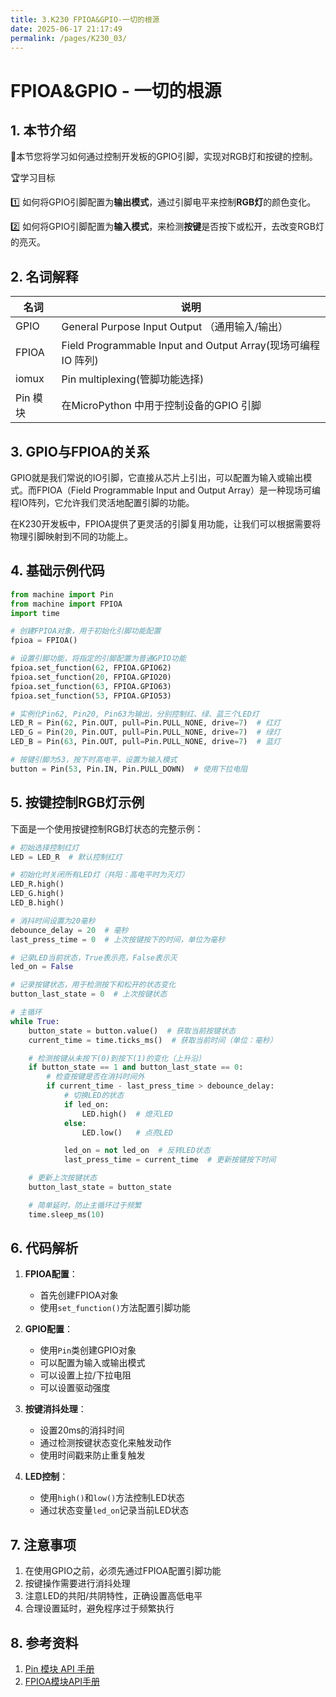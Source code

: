 ```yaml
---
title: 3.K230 FPIOA&GPIO-一切的根源
date: 2025-06-17 21:17:49
permalink: /pages/K230_03/
---
```


# FPIOA&GPIO - 一切的根源

## 1. 本节介绍

📝本节您将学习如何通过控制开发板的GPIO引脚，实现对RGB灯和按键的控制。

🏆学习目标

1️⃣ 如何将GPIO引脚配置为**输出模式**，通过引脚电平来控制**RGB灯**的颜色变化。

2️⃣ 如何将GPIO引脚配置为**输入模式**，来检测**按键**是否按下或松开，去改变RGB灯的亮灭。

## 2. 名词解释

| 名词 | 说明 |
|------|------|
| GPIO | General Purpose Input Output （通用输入/输出） |
| FPIOA | Field Programmable Input and Output Array(现场可编程 IO 阵列) |
| iomux | Pin multiplexing(管脚功能选择) |
| Pin 模块 | 在MicroPython 中用于控制设备的GPIO 引脚 |

## 3. GPIO与FPIOA的关系

GPIO就是我们常说的IO引脚，它直接从芯片上引出，可以配置为输入或输出模式。而FPIOA（Field Programmable Input and Output Array）是一种现场可编程IO阵列，它允许我们灵活地配置引脚的功能。

在K230开发板中，FPIOA提供了更灵活的引脚复用功能，让我们可以根据需要将物理引脚映射到不同的功能上。

## 4. 基础示例代码

```python
from machine import Pin
from machine import FPIOA
import time

# 创建FPIOA对象，用于初始化引脚功能配置
fpioa = FPIOA()

# 设置引脚功能，将指定的引脚配置为普通GPIO功能
fpioa.set_function(62, FPIOA.GPIO62)
fpioa.set_function(20, FPIOA.GPIO20)
fpioa.set_function(63, FPIOA.GPIO63)
fpioa.set_function(53, FPIOA.GPIO53)

# 实例化Pin62, Pin20, Pin63为输出，分别控制红、绿、蓝三个LED灯
LED_R = Pin(62, Pin.OUT, pull=Pin.PULL_NONE, drive=7)  # 红灯
LED_G = Pin(20, Pin.OUT, pull=Pin.PULL_NONE, drive=7)  # 绿灯
LED_B = Pin(63, Pin.OUT, pull=Pin.PULL_NONE, drive=7)  # 蓝灯

# 按键引脚为53，按下时高电平，设置为输入模式
button = Pin(53, Pin.IN, Pin.PULL_DOWN)  # 使用下拉电阻
```

## 5. 按键控制RGB灯示例

下面是一个使用按键控制RGB灯状态的完整示例：

```python
# 初始选择控制红灯
LED = LED_R  # 默认控制红灯

# 初始化时关闭所有LED灯（共阳：高电平时为灭灯）
LED_R.high()
LED_G.high()
LED_B.high()

# 消抖时间设置为20毫秒
debounce_delay = 20  # 毫秒
last_press_time = 0  # 上次按键按下的时间，单位为毫秒

# 记录LED当前状态，True表示亮，False表示灭
led_on = False

# 记录按键状态，用于检测按下和松开的状态变化
button_last_state = 0  # 上次按键状态

# 主循环
while True:
    button_state = button.value()  # 获取当前按键状态
    current_time = time.ticks_ms()  # 获取当前时间（单位：毫秒）

    # 检测按键从未按下(0)到按下(1)的变化（上升沿）
    if button_state == 1 and button_last_state == 0:
        # 检查按键是否在消抖时间外
        if current_time - last_press_time > debounce_delay:
            # 切换LED的状态
            if led_on:
                LED.high()  # 熄灭LED
            else:
                LED.low()   # 点亮LED

            led_on = not led_on  # 反转LED状态
            last_press_time = current_time  # 更新按键按下时间

    # 更新上次按键状态
    button_last_state = button_state

    # 简单延时，防止主循环过于频繁
    time.sleep_ms(10)
```

## 6. 代码解析

1. **FPIOA配置**：
   - 首先创建FPIOA对象
   - 使用`set_function()`方法配置引脚功能

2. **GPIO配置**：
   - 使用`Pin`类创建GPIO对象
   - 可以配置为输入或输出模式
   - 可以设置上拉/下拉电阻
   - 可以设置驱动强度

3. **按键消抖处理**：
   - 设置20ms的消抖时间
   - 通过检测按键状态变化来触发动作
   - 使用时间戳来防止重复触发

4. **LED控制**：
   - 使用`high()`和`low()`方法控制LED状态
   - 通过状态变量`led_on`记录当前LED状态

## 7. 注意事项

1. 在使用GPIO之前，必须先通过FPIOA配置引脚功能
2. 按键操作需要进行消抖处理
3. 注意LED的共阳/共阴特性，正确设置高低电平
4. 合理设置延时，避免程序过于频繁执行

## 8. 参考资料

1. [Pin 模块 API 手册](https://docs.micropython.org/en/latest/library/machine.Pin.html#machine-pin)
2. [FPIOA模块API手册](https://developer.canaan-creative.com/k230_canmv/main/zh/api/machine/K230_CanMV_FPIOA模块API手册.html) 